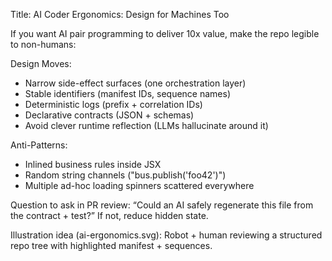 Title: AI Coder Ergonomics: Design for Machines Too

If you want AI pair programming to deliver 10x value, make the repo legible to non-humans:

Design Moves:
- Narrow side-effect surfaces (one orchestration layer)
- Stable identifiers (manifest IDs, sequence names)
- Deterministic logs (prefix + correlation IDs)
- Declarative contracts (JSON + schemas)
- Avoid clever runtime reflection (LLMs hallucinate around it)

Anti-Patterns:
- Inlined business rules inside JSX
- Random string channels ("bus.publish('foo42')")
- Multiple ad-hoc loading spinners scattered everywhere

Question to ask in PR review: “Could an AI safely regenerate this file from the contract + test?” If not, reduce hidden state.

Illustration idea (ai-ergonomics.svg): Robot + human reviewing a structured repo tree with highlighted manifest + sequences.
